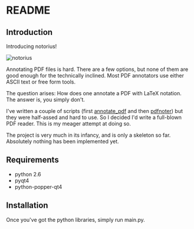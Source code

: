 README
======

Introduction
------------

Introducing notorius!

![notorius][img1]

Annotating PDF files is hard. There are a few
options, but none of them are good enough for the
technically inclined. Most PDF annotators use either
ASCII text or free form tools.

The question arises: How does one annotate a PDF
with LaTeX notation. The answer is, you simply
don't.

I've written a couple of scripts (first
[annotate_pdf](https://github.com/cako/annotate_pdf) and then
[pdfnoter](https://github.com/cako/pdfnoter)) but they were half-assed and hard
to use. So I decided I'd write a full-blown PDF reader. This is my meager
attempt at doing so.

The project is very much in its infancy, and is only a skeleton so far.
Absolutely nothing has been implemented yet.

Requirements
------------
* python 2.6
* pyqt4
* python-popper-qt4

Installation
------------
Once you've got the python libraries, simply run main.py.

[img1]: http://i.imgur.com/25Rix.png
